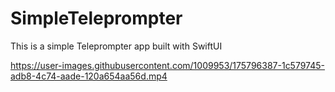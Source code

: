 # SimpleTeleprompter


This is a simple Teleprompter app built with SwiftUI


https://user-images.githubusercontent.com/1009953/175796387-1c579745-adb8-4c74-aade-120a654aa56d.mp4





